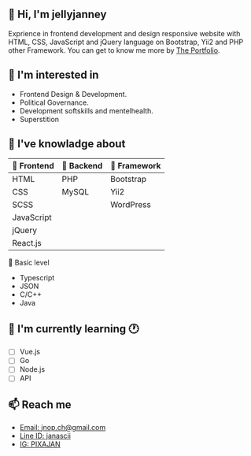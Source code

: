 ## 👋 Hi, I'm jellyjanney ##
Exprience in frontend development and design responsive website with HTML, CSS, JavaScript and jQuery language on Bootstrap, Yii2 and PHP other Framework. You can get to know me more by
[The Portfolio](https://thejanney.my.canva.site/portfolio).

## 👀 I'm interested in ##
- Frontend Design & Development.
- Political Governance.
- Development softskills and mentelhealth.
- Superstition 

## 🎒 I've knowladge about ##

| 🐤 Frontend | 🐣 Backend | 🐥 Framework |
|:-----------------|:---------------|:-----------|
|   HTML            |   PHP           |  Bootstrap  |
|   CSS             |   MySQL         |  Yii2       |
|   SCSS            |                 |  WordPress  |
|   JavaScript      |                 |             |
|   jQuery          |                 |             |
|   React.js        |                 |             |

🐣 Basic level
  - Typescript
  - JSON
  - C/C++
  - Java

## 🔴 I'm currently learning :clock1: ##
  - [ ] Vue.js
  - [ ] Go 
  - [ ] Node.js
  - [ ] API

## 📫 Reach me ##
  - [Email: jnop.ch@gmail.com](mailto:jnop.ch@gmail.com)
  - [Line ID: janascii](https://line.me/ti/p/LkDQxK8G__)
  - [IG: PIXAJAN](https://www.instagram.com/pixajan/)
